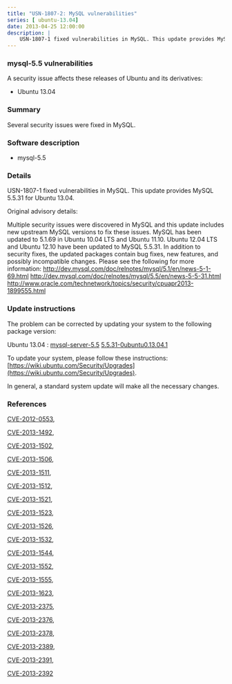 ```yaml
---
title: "USN-1807-2: MySQL vulnerabilities"
series: [ ubuntu-13.04]
date: 2013-04-25 12:00:00
description: |
    USN-1807-1 fixed vulnerabilities in MySQL. This update provides MySQL 5.5.31 for Ubuntu 13.04.
--- 
```

 
 


### mysql-5.5 vulnerabilities

A security issue affects these releases of Ubuntu and its derivatives:

* Ubuntu 13.04

### Summary

Several security issues were fixed in MySQL. 

### Software description

* mysql-5.5 

### Details

USN-1807-1 fixed vulnerabilities in MySQL. This update provides MySQL 5.5.31 for Ubuntu 13.04.

Original advisory details:

 Multiple security issues were discovered in MySQL and this update includes new upstream MySQL versions to fix these issues. MySQL has been updated to 5.1.69 in Ubuntu 10.04 LTS and Ubuntu 11.10. Ubuntu 12.04 LTS and Ubuntu 12.10 have been updated to MySQL 5.5.31. In addition to security fixes, the updated packages contain bug fixes, new features, and possibly incompatible changes. Please see the following for more information: http://dev.mysql.com/doc/relnotes/mysql/5.1/en/news-5-1-69.html http://dev.mysql.com/doc/relnotes/mysql/5.5/en/news-5-5-31.html http://www.oracle.com/technetwork/topics/security/cpuapr2013-1899555.html 

### Update instructions

The problem can be corrected by updating your system to the following package version:

Ubuntu 13.04
 : [mysql-server-5.5](https://launchpad.net/ubuntu/+source/mysql-5.5) <span> [5.5.31-0ubuntu0.13.04.1](https://launchpad.net/ubuntu/+source/mysql-5.5/5.5.31-0ubuntu0.13.04.1) </span> 

To update your system, please follow these instructions: [https://wiki.ubuntu.com/Security/Upgrades](https://wiki.ubuntu.com/Security/Upgrades).

In general, a standard system update will make all the necessary changes. 

### References

 
 [CVE-2012-0553](http://people.ubuntu.com/~ubuntu-security/cve/CVE-2012-0553), 

 [CVE-2013-1492](http://people.ubuntu.com/~ubuntu-security/cve/CVE-2013-1492), 

 [CVE-2013-1502](http://people.ubuntu.com/~ubuntu-security/cve/CVE-2013-1502), 

 [CVE-2013-1506](http://people.ubuntu.com/~ubuntu-security/cve/CVE-2013-1506), 

 [CVE-2013-1511](http://people.ubuntu.com/~ubuntu-security/cve/CVE-2013-1511), 

 [CVE-2013-1512](http://people.ubuntu.com/~ubuntu-security/cve/CVE-2013-1512), 

 [CVE-2013-1521](http://people.ubuntu.com/~ubuntu-security/cve/CVE-2013-1521), 

 [CVE-2013-1523](http://people.ubuntu.com/~ubuntu-security/cve/CVE-2013-1523), 

 [CVE-2013-1526](http://people.ubuntu.com/~ubuntu-security/cve/CVE-2013-1526), 

 [CVE-2013-1532](http://people.ubuntu.com/~ubuntu-security/cve/CVE-2013-1532), 

 [CVE-2013-1544](http://people.ubuntu.com/~ubuntu-security/cve/CVE-2013-1544), 

 [CVE-2013-1552](http://people.ubuntu.com/~ubuntu-security/cve/CVE-2013-1552), 

 [CVE-2013-1555](http://people.ubuntu.com/~ubuntu-security/cve/CVE-2013-1555), 

 [CVE-2013-1623](http://people.ubuntu.com/~ubuntu-security/cve/CVE-2013-1623), 

 [CVE-2013-2375](http://people.ubuntu.com/~ubuntu-security/cve/CVE-2013-2375), 

 [CVE-2013-2376](http://people.ubuntu.com/~ubuntu-security/cve/CVE-2013-2376), 

 [CVE-2013-2378](http://people.ubuntu.com/~ubuntu-security/cve/CVE-2013-2378), 

 [CVE-2013-2389](http://people.ubuntu.com/~ubuntu-security/cve/CVE-2013-2389), 

 [CVE-2013-2391](http://people.ubuntu.com/~ubuntu-security/cve/CVE-2013-2391), 

 [CVE-2013-2392](http://people.ubuntu.com/~ubuntu-security/cve/CVE-2013-2392)
 

